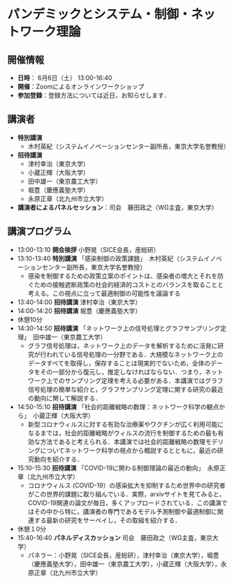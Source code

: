 # パンデミックとシステム・制御・ネットワーク理論  

## 開催情報  
- **日時**： 6月6日（土） 13:00-16:40  
- **開催**：Zoomによるオンラインワークショップ  
- **参加登録**：登録方法については近日，お知らせします．

## 講演者  
- **特別講演**
  - 木村英紀（システムイノベーションセンター副所長，東京大学名誉教授）
- **招待講演**
  - 津村幸治（東京大学）
  - 小蔵正輝（大阪大学）
  - 田中雄一（東京農工大学）
  - 堀豊（慶應義塾大学）
  - 永原正章（北九州市立大学）
- **講演者によるパネルセッション**：司会　藤田政之（WG主査，東京大学）

## 講演プログラム
- 13:00-13:10 **開会挨拶** 小野晃（SICE会長，産総研）  
- 13:10-13:40 **特別講演** 「感染制御の政策課題」　木村英紀（システムイノベーションセンター副所長，東京大学名誉教授）  
  - 感染を制御するための政策立案のポイントは、感染者の増大とそれを防ぐための接触遮断政策の社会的経済的コストとのバランスを取ることと考える。この視点に立って最適制御の可能性を議論する
- 13:40-14:00 **招待講演** 津村幸治（東京大学）
- 14:00-14:20 **招待講演** 堀豊（慶應義塾大学）
- 休憩10分
- 14:30-14:50 **招待講演** 「ネットワーク上の信号処理とグラフサンプリング定理」　田中雄一（東京農工大学）
  - グラフ信号処理は，ネットワーク上のデータを解析するために活発に研究が行われている信号処理の一分野である．大規模なネットワーク上のデータすべてを取得し，保存することは現実的でないため，全体のデータをその一部分から復元し，推定しなければならない．つまり，ネットワーク上でのサンプリング定理を考える必要がある．本講演ではグラフ信号処理の簡単な紹介と，グラフサンプリング定理に関する研究の最近の動向に関して解説する．
- 14:50-15:10 **招待講演** 「社会的距離戦略の数理：ネットワーク科学の観点から」　小蔵正輝（大阪大学）
  - 新型コロナウィルスに対する有効な治療薬やワクチンが広く利用可能になるまでは，社会的距離戦略がウィルスの流行を制御するための最も有効な方法であると考えられる．本講演では社会的距離戦略の数理モデリングについてネットワーク科学の視点から概説するとともに，最近の研究動向を紹介する．
- 15:10-15:30 **招待講演** 「COVID-19に関わる制御理論の最近の動向」　永原正章（北九州市立大学）
  - コロナウィルス (COVID-19）の感染拡大を抑制するため世界中の研究者がこの世界的課題に取り組んでいる．実際，arxivサイトを見てみると，COVID-19関連の論文が毎日，多くアップロードされている．この講演ではその中から特に，講演者の専門であるモデル予測制御や最適制御に関連する最新の研究をサーベイし，その取組を紹介する．
- 休憩１0分
- 15:40-16:40 **パネルディスカッション** 司会　藤田政之（WG主査，東京大学）
  - パネラー：小野晃（SICE会長，産総研），津村幸治（東京大学），堀豊（慶應義塾大学），田中雄一（東京農工大学），小蔵正輝（大阪大学），永原正章（北九州市立大学）


